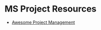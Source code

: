 # MS Project Resources

* [Awesome Project Management](https://github.com/NajiElKotob/Awesome-ProjectManagement)
